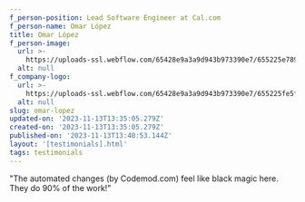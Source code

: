 ```yaml
---
f_person-position: Lead Software Engineer at Cal.com
f_person-name: Omar López
title: Omar López
f_person-image:
  url: >-
    https://uploads-ssl.webflow.com/65428e9a3a9d943b973390e7/655225e789f7cf3f273c1618_omar-lopez.jpeg
  alt: null
f_company-logo:
  url: >-
    https://uploads-ssl.webflow.com/65428e9a3a9d943b973390e7/655225fe5f7b80924ea36981_cal.com-logo.svg
  alt: null
slug: omar-lopez
updated-on: '2023-11-13T13:35:05.279Z'
created-on: '2023-11-13T13:35:05.279Z'
published-on: '2023-11-13T13:40:53.144Z'
layout: '[testimonials].html'
tags: testimonials
---
```


"The automated changes (by Codemod.com) feel like black magic here. They do 90% of the work!"
